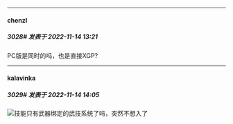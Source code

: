 

*****

####  chenzl  
##### 3028#       发表于 2022-11-14 13:21

PC版是同时的吗，也是直接XGP?



*****

####  kalavinka  
##### 3029#       发表于 2022-11-14 14:05

<img src="https://static.saraba1st.com/image/smiley/face2017/001.png" referrerpolicy="no-referrer">技能只有武器绑定的武技系统了吗，突然不想入了

